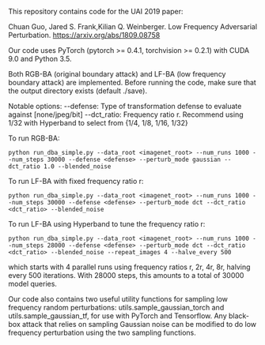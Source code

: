 This repository contains code for the UAI 2019 paper:

Chuan Guo, Jared S. Frank,Kilian Q. Weinberger. Low Frequency Adversarial Perturbation.
https://arxiv.org/abs/1809.08758

Our code uses PyTorch (pytorch >= 0.4.1, torchvision >= 0.2.1) with CUDA 9.0 and Python 3.5.

Both RGB-BA (original boundary attack) and LF-BA (low frequency boundary attack) are implemented. Before running the code, make sure that the output directory exists (default ./save).

Notable options:
--defense: Type of transformation defense to evaluate against [none/jpeg/bit]
--dct_ratio: Frequency ratio r. Recommend using 1/32 with Hyperband to select from {1/4, 1/8, 1/16, 1/32}

To run RGB-BA:
```
python run_dba_simple.py --data_root <imagenet_root> --num_runs 1000 --num_steps 30000 --defense <defense> --perturb_mode gaussian --dct_ratio 1.0 --blended_noise
```
To run LF-BA with fixed frequency ratio r:
```
python run_dba_simple.py --data_root <imagenet_root> --num_runs 1000 --num_steps 30000 --defense <defense> --perturb_mode dct --dct_ratio <dct_ratio> --blended_noise
```
To run LF-BA using Hyperband to tune the frequency ratio r:
```
python run_dba_simple.py --data_root <imagenet_root> --num_runs 1000 --num_steps 28000 --defense <defense> --perturb_mode dct --dct_ratio <dct_ratio> --blended_noise --repeat_images 4 --halve_every 500
```
which starts with 4 parallel runs using frequency ratios r, 2r, 4r, 8r, halving every 500 iterations. With 28000 steps, this amounts to a total of 30000 model queries.

Our code also contains two useful utility functions for sampling low frequency random perturbations: utils.sample_gaussian_torch and utils.sample_gaussian_tf, for use with PyTorch and Tensorflow. Any black-box attack that relies on sampling Gaussian noise can be modified to do low frequency perturbation using the two sampling functions.
